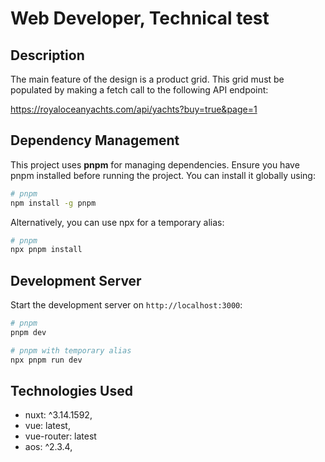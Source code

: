 # Web Developer, Technical test

## Description

The main feature of the design is a product grid. This grid must be populated by making a fetch call to the following API endpoint:

https://royaloceanyachts.com/api/yachts?buy=true&page=1

## Dependency Management

This project uses **pnpm** for managing dependencies. Ensure you have pnpm installed before running the project. You can install it globally using:

```bash
# pnpm
npm install -g pnpm
```

Alternatively, you can use npx for a temporary alias:

```bash
# pnpm
npx pnpm install
```

## Development Server

Start the development server on `http://localhost:3000`:

```bash
# pnpm
pnpm dev

# pnpm with temporary alias
npx pnpm run dev
```

## Technologies Used

- nuxt: ^3.14.1592,
- vue: latest,
- vue-router: latest
- aos: ^2.3.4,
